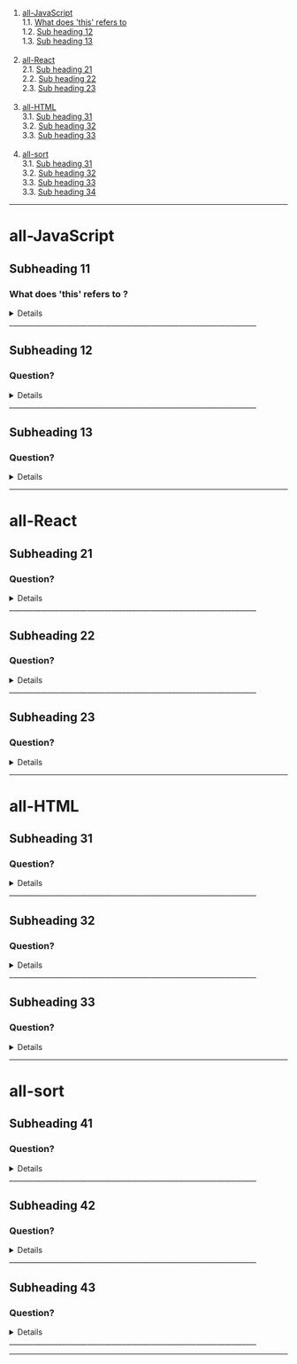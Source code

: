 1.  [all-JavaScript](#all-javascript) <br/>
    1.1. [What does 'this' refers to](#subheading-11) <br/>
    1.2. [Sub heading 12](#subheading-12) <br/>
    1.3. [Sub heading 13](#subheading-13) <br/><br/>
2.  [all-React](#all-react) <br/>
    2.1. [Sub heading 21](#subheading-21) <br/>
    2.2. [Sub heading 22](#subheading-22) <br/>
    2.3. [Sub heading 23](#subheading-23) <br/><br/>
3.  [all-HTML](#all-html) <br/>
    3.1. [Sub heading 31](#subheading-31) <br/>
    3.2. [Sub heading 32](#subheading-32) <br/>
    3.3. [Sub heading 33](#subheading-33) <br/><br/>
4.  [all-sort](#all-sort) <br/>
    3.1. [Sub heading 31](#subheading-31) <br/>
    3.2. [Sub heading 32](#subheading-32) <br/>
    3.3. [Sub heading 33](#subheading-33) <br/>
    3.3. [Sub heading 34](#subheading-34) <br/>

---
# all-JavaScript
## Subheading 11
### What does 'this' refers to ?

<details>

```javascript
const element = <h1>Hello, JSX!</h1>;
```

![alt text](image.png)

</details>
______________________________________________________________________

## Subheading 12
### Question?

<details>

```javascript
const element = <h1>Hello, JSX!</h1>;
```

Answer!

</details>
______________________________________________________________________

## Subheading 13
### Question?

<details>

```javascript
const element = <h1>Hello, JSX!</h1>;
```

Answer!

</details>

---

# all-React

## Subheading 21
### Question?

<details>

```javascript
const element = <h1>Hello, JSX!</h1>;
```

Answer!

</details>
______________________________________________________________________



## Subheading 22
### Question?

<details>

```javascript
const element = <h1>Hello, JSX!</h1>;
```

Answer!

</details>
______________________________________________________________________


## Subheading 23
### Question?

<details>

```javascript
const element = <h1>Hello, JSX!</h1>;
```

Answer!

</details>

---

# all-HTML

## Subheading 31
### Question?

<details>

```javascript
const element = <h1>Hello, JSX!</h1>;
```

Answer!

</details>
______________________________________________________________________

## Subheading 32
### Question?

<details>

```javascript
const element = <h1>Hello, JSX!</h1>;
```

Answer!

</details>
______________________________________________________________________

## Subheading 33
### Question?

<details>

```javascript
const element = <h1>Hello, JSX!</h1>;
```

Answer!

</details>

---

# all-sort

## Subheading 41
### Question?

<details>

```javascript
const element = <h1>Hello, JSX!</h1>;
```

Answer!

</details>
______________________________________________________________________

## Subheading 42
### Question?

<details>

```javascript
const element = <h1>Hello, JSX!</h1>;
```

Answer!

</details>
______________________________________________________________________

## Subheading 43
### Question?

<details>

```javascript
const element = <h1>Hello, JSX!</h1>;
```

Answer!

</details>
______________________________________________________________________

---